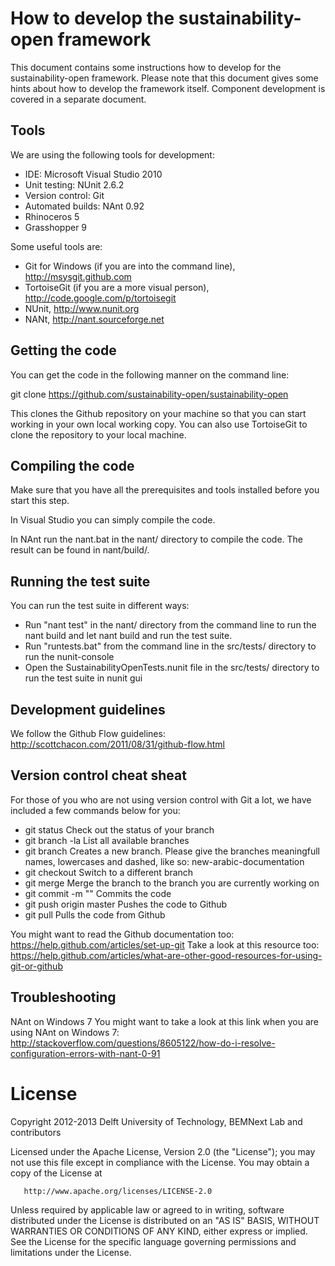 How to develop the sustainability-open framework
================================================

This document contains some instructions how to develop for the sustainability-open framework. Please note that this document gives some hints about how to develop the framework itself. Component development is covered in a separate document.

Tools
-----

We are using the following tools for development:

 * IDE:              Microsoft Visual Studio 2010
 * Unit testing:     NUnit 2.6.2 
 * Version control:  Git
 * Automated builds: NAnt 0.92
 * Rhinoceros 5
 * Grasshopper 9

Some useful tools are:
 * Git for Windows (if you are into the command line), http://msysgit.github.com
 * TortoiseGit (if you are a more visual person), http://code.google.com/p/tortoisegit
 * NUnit, http://www.nunit.org
 * NANt, http://nant.sourceforge.net

Getting the code
----------------

You can get the code in the following manner on the command line:

git clone https://github.com/sustainability-open/sustainability-open

This clones the Github repository on your machine so that you can start working in your own local working copy.
You can also use TortoiseGit to clone the repository to your local machine.

Compiling the code
------------------

Make sure that you have all the prerequisites and tools installed before you start this step.

In Visual Studio you can simply compile the code.

In NAnt run the nant.bat in the nant/ directory to compile the code. The result can be found in nant/build/.

Running the test suite
----------------------

You can run the test suite in different ways:

 * Run "nant test" in the nant/ directory from the command line to run the nant build and let nant build and run the test suite.
 * Run "runtests.bat" from the command line in the src/tests/ directory to run the nunit-console
 * Open the SustainabilityOpenTests.nunit file in the src/tests/ directory to run the test suite in nunit gui

Development guidelines
----------------------

We follow the Github Flow guidelines: http://scottchacon.com/2011/08/31/github-flow.html

Version control cheat sheat
---------------------------

For those of you who are not using version control with Git a lot, we have included a few commands below for you:

 * git status                Check out the status of your branch
 * git branch -la            List all available branches
 * git branch <branchname>   Creates a new branch. Please give the branches meaningfull names, lowercases and dashed, like so: new-arabic-documentation
 * git checkout <branchname> Switch to a different branch
 * git merge <branchname>    Merge the branch to the branch you are currently working on
 * git commit -m "<message>" Commits the code
 * git push origin master    Pushes the code to Github
 * git pull                  Pulls the code from Github

You might want to read the Github documentation too: https://help.github.com/articles/set-up-git
Take a look at this resource too: https://help.github.com/articles/what-are-other-good-resources-for-using-git-or-github

Troubleshooting
---------------

NAnt on Windows 7
You might want to take a look at this link when you are using NAnt on Windows 7:
http://stackoverflow.com/questions/8605122/how-do-i-resolve-configuration-errors-with-nant-0-91

License
=======

Copyright 2012-2013 Delft University of Technology, BEMNext Lab and contributors

   Licensed under the Apache License, Version 2.0 (the "License");
   you may not use this file except in compliance with the License.
   You may obtain a copy of the License at

       http://www.apache.org/licenses/LICENSE-2.0

   Unless required by applicable law or agreed to in writing, software
   distributed under the License is distributed on an "AS IS" BASIS,
   WITHOUT WARRANTIES OR CONDITIONS OF ANY KIND, either express or implied.
   See the License for the specific language governing permissions and
   limitations under the License.
